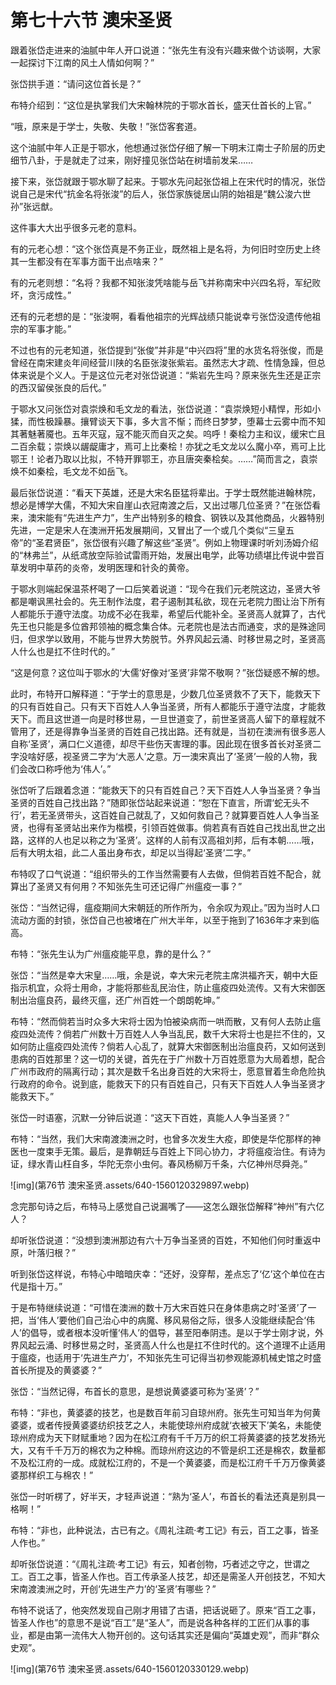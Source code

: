 # 第七十六节  澳宋圣贤

跟着张岱走进来的油腻中年人开口说道：“张先生有没有兴趣来做个访谈啊，大家一起探讨下江南的风土人情如何啊？”

张岱拱手道：“请问这位首长是？”

布特介绍到：“这位是执掌我们大宋翰林院的于鄂水首长，盛天仕首长的上官。”

“哦，原来是于学士，失敬、失敬！”张岱客套道。

这个油腻中年人正是于鄂水，他想通过张岱仔细了解一下明末江南士子阶层的历史细节八卦，于是就走了过来，刚好撞见张岱站在树墙前发呆……

接下来，张岱就跟于鄂水聊了起来。于鄂水先问起张岱祖上在宋代时的情况，张岱说自己是宋代“抗金名将张浚”的后人，张岱家族徙居山阴的始祖是“魏公浚六世孙”张远猷。

这件事大大出乎很多元老的意料。

有的元老心想：“这个张岱真是不务正业，既然祖上是名将，为何旧时空历史上终其一生都没有在军事方面干出点啥来？”

有的元老则想：“名将？我都不知张浚凭啥能与岳飞并称南宋中兴四名将，军纪败坏，贪污成性。”

还有的元老想的是：“张浚啊，看看他祖宗的光辉战绩只能说幸亏张岱没遗传他祖宗的军事才能。”

不过也有的元老知道，张岱提到“张俊”并非是“中兴四将”里的水货名将张俊，而是曾经在南宋建炎年间经营川陕的名臣张浚张紫岩。虽然志大才疏、性情急躁，但总体来说是个义人。于是这位元老对张岱说道：“紫岩先生吗？原来张先生还是正宗的西汉留侯张良的后代。”

于鄂水又问张岱对袁崇焕和毛文龙的看法，张岱说道：“袁崇焕短小精悍，形如小猱，而性极躁暴。攘臂谈天下事，多大言不惭；而终日梦梦，堕幕士云雾中而不知其著魅著魇也。五年灭寇，寇不能灭而自灭之矣。呜呼！秦桧力主和议，缓宋亡且二百余载；崇焕以龌龊庸才，焉可上比秦桧！亦犹之毛文龙以么魔小卒，焉可上比鄂王！论者乃取以比拟，不特开罪鄂王，亦且唐突秦桧矣。……”简而言之，袁崇焕不如秦桧，毛文龙不如岳飞。

最后张岱说道：“看天下英雄，还是大宋名臣猛将辈出。于学士既然能进翰林院，想必是博学大儒，不知大宋自崖山衣冠南渡之后，又出过哪几位圣贤？”在张岱看来，澳宋能有“先进生产力”，生产出特别多的粮食、钢铁以及其他商品，火器特别先进，一定是宋人在澳洲开拓发展期间，又冒出了一个或几个类似“三皇五帝”的“圣君贤臣”，张岱很有兴趣了解这些“圣贤”。例如上物理课时听刘汤姆介绍的“林弗兰”，从纸鸢放空际验试雷雨开始，发展出电学，此等功绩堪比传说中尝百草发明中草药的炎帝，发明医理和针灸的黄帝。

于鄂水则端起保温茶杯喝了一口后笑着说道：“现今在我们元老院这边，圣贤大爷都是嘲讽黑社会的。先王制作法度，君子遏制其私欲，现在元老院力图让治下所有人都能乐于遵守法度。功成不必在我辈，希望后代能补全。圣贤高人就算了，古代先王也只能是多位酋邦领袖的概念集合体。元老院也是法古而通变，求的是殊途同归，但求学以致用，不能与世界大势脱节。外界风起云涌、时移世易之时，圣贤高人什么也是扛不住时代的。”

“这是何意？这位叫于鄂水的‘大儒’好像对‘圣贤’非常不敬啊？”张岱疑惑不解的想。

此时，布特开口解释道：“于学士的意思是，少数几位圣贤救不了天下，能救天下的只有百姓自己。只有天下百姓人人争当圣贤，所有人都能乐于遵守法度，才能救天下。而且这世道一向是时移世易，一旦世道变了，前世圣贤高人留下的章程就不管用了，还是得靠争当圣贤的百姓自己找出路。还有就是，当初在澳洲有很多恶人自称‘圣贤’，满口仁义道德，却尽干些伤天害理的事。因此现在很多首长对圣贤二字没啥好感，视圣贤二字为‘大恶人’之意。万一澳宋真出了‘圣贤’一般的人物，我们会改口称呼他为‘伟人’。”

张岱听了后跟着念道：“能救天下的只有百姓自己？天下百姓人人争当圣贤？争当圣贤的百姓自己找出路？”随即张岱站起来说道：“恕在下直言，所谓‘蛇无头不行’，若无圣贤带头，这百姓自己就乱了，又如何救自己？就算要百姓人人争当圣贤，也得有圣贤站出来作为楷模，引领百姓做事。倘若真有百姓自己找出乱世之出路，这样的人也足以称之为‘圣贤’。这样的人前有汉高祖刘邦，后有本朝……哦，后有大明太祖，此二人虽出身布衣，却足以当得起‘圣贤’二字。”

布特叹了口气说道：“组织带头的工作当然需要有人去做，但倘若百姓不配合，就算出了圣贤又有何用？不知张先生可还记得广州瘟疫一事？”

张岱：“当然记得，瘟疫期间大宋朝廷的所作所为，令余叹为观止。”因为当时人口流动方面的封锁，张岱自己也被堵在广州大半年，以至于拖到了1636年才来到临高。

布特：“张先生认为广州瘟疫能平息，靠的是什么？”

张岱：“当然是幸大宋皇……哦，余是说，幸大宋元老院主席洪福齐天，朝中大臣指示机宜，众将士用命，才能将那些乱民治住，防止瘟疫四处流传。又有大宋御医制出治瘟良药，最终灭瘟，还广州百姓一个朗朗乾坤。”

布特：“然而倘若当时众多大宋将士因为怕被染病而一哄而散，又有何人去防止瘟疫四处流传？倘若广州数十万百姓人人争当乱民，数千大宋将士也是拦不住的，又如何防止瘟疫四处流传？倘若人心乱了，就算大宋御医制出治瘟良药，又如何送到患病的百姓那里？这一切的关键，首先在于广州数十万百姓愿意为大局着想，配合广州市政府的隔离行动；其次是数千名出身百姓的大宋将士，愿意冒着生命危险执行政府的命令。说到底，能救天下的只有百姓自己，只有天下百姓人人争当圣贤才能救天下。”

张岱一时语塞，沉默一分钟后说道：“这天下百姓，真能人人争当圣贤？”

布特：“当然，我们大宋南渡澳洲之时，也曾多次发生大疫，即使是华佗那样的神医也一度束手无策。最后，是靠朝廷与百姓上下同心协力，才将瘟疫治住。有诗为证，绿水青山枉自多，华陀无奈小虫何。春风杨柳万千条，六亿神州尽舜尧。”

![img](第76节  澳宋圣贤.assets/640-1560120329897.webp)

念完那句诗之后，布特马上感觉自己说漏嘴了——这怎么跟张岱解释“神州”有六亿人？

却听张岱说道：“没想到澳洲那边有六十万争当圣贤的百姓，不知他们何时重返中原，叶落归根？”

听到张岱这样说，布特心中暗暗庆幸：“还好，没穿帮，差点忘了‘亿’这个单位在古代是指十万。”

于是布特继续说道：“可惜在澳洲的数十万大宋百姓只在身体患病之时‘圣贤’了一把，当‘伟人’要他们自己治心中的病魔、移风易俗之际，很多人没能继续配合‘伟人’的倡导，或者根本没听懂‘伟人’的倡导，甚至阳奉阴违。是以于学士刚才说，外界风起云涌、时移世易之时，圣贤高人什么也是扛不住时代的。这个道理不止适用于瘟疫，也适用于‘先进生产力’，不知张先生可记得当初参观能源机械史馆之时盛首长所提及的黄婆婆？”

张岱：“当然记得，布首长的意思，是想说黄婆婆可称为‘圣贤’？”

布特：“非也，黄婆婆的技艺，也是数百年前习自琼州府。张先生可知当年为何黄婆婆，或者传授黄婆婆纺织技艺之人，未能使琼州府成就‘衣被天下’美名，未能使琼州府成为天下财赋重地？因为在松江府有千千万万的织工将黄婆婆的技艺发扬光大，又有千千万万的棉农为之种棉。而琼州府这边的不管是织工还是棉农，数量都不及松江府的一成。成就松江府的，不是一个黄婆婆，而是松江府千千万万像黄婆婆那样织工与棉农！”

张岱一时听楞了，好半天，才轻声说道：“熟为‘圣人’，布首长的看法还真是别具一格啊！”

布特：“非也，此种说法，古已有之。《周礼注疏·考工记》有云，百工之事，皆圣人作也。”

却听张岱说道：“《周礼注疏·考工记》有云，知者创物，巧者述之守之，世谓之工。百工之事，皆圣人作也。百工传承圣人技艺，却还是需圣人开创技艺，不知大宋南渡澳洲之时，开创‘先进生产力’的‘圣贤’有哪些？”

布特不说话了，他突然发现自己刚才用错了古语，把话说砸了。原来“百工之事，皆圣人作也”的意思不是说“百工”是“圣人”，而是说各种各样的工匠们从事的事业，都是由第一流伟大人物开创的。这句话其实还是偏向“英雄史观”，而非“群众史观”。

![img](第76节  澳宋圣贤.assets/640-1560120330129.webp)



